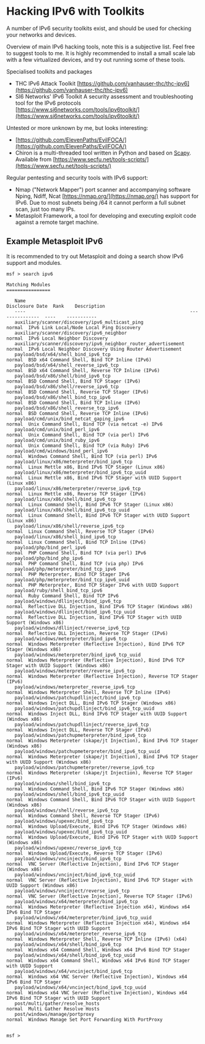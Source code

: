 # Hacking IPv6 with Toolkits

A number of IPv6 security toolkits exist, and should be used for checking your networks and devices.

Overview of main IPv6 hacking tools, note this is a subjective list. Feel free to suggest tools to me. It is highly recommended to install a small scale lab with a few virtualized devices, and try out running some of these tools.

Specialised toolkits and packages

* THC IPv6 Attack Toolkit  [https://github.com/vanhauser-thc/thc-ipv6](https://github.com/vanhauser-thc/thc-ipv6)
* SI6 Networks' IPv6 Toolkit
  A security assessment and troubleshooting tool for the IPv6 protocols [https://www.si6networks.com/tools/ipv6toolkit/](https://www.si6networks.com/tools/ipv6toolkit/) 

Untested or more unknown by me, but looks interesting:

* [https://github.com/ElevenPaths/EvilFOCA/](https://github.com/ElevenPaths/EvilFOCA/)
* Chiron is a multi-threaded tool written in Python and based on [Scapy](http://bb.secdev.org/scapy/overview). Available from [https://www.secfu.net/tools-scripts/](https://www.secfu.net/tools-scripts/)

Regular pentesting and security tools with IPv6 support:

* Nmap \("Network Mapper"\) port scanner and accompanying software Nping, Ndiff, Ncat [https://nmap.org/](https://nmap.org/) has support for IPv6. Due to most subnets being /64 it cannot perform a full subnet scan, just too many IPs.
* Metasploit Framework, a tool for developing and executing exploit code against a remote target machine.

## Example Metasploit IPv6

It is recommended to try out Metasploit and doing a search show IPv6 support and modules.

```
msf > search ipv6

Matching Modules
================

   Name                                                            Disclosure Date  Rank    Description
   ----                                                            ---------------  ----    -----------
   auxiliary/scanner/discovery/ipv6_multicast_ping                                  normal  IPv6 Link Local/Node Local Ping Discovery
   auxiliary/scanner/discovery/ipv6_neighbor                                        normal  IPv6 Local Neighbor Discovery
   auxiliary/scanner/discovery/ipv6_neighbor_router_advertisement                   normal  IPv6 Local Neighbor Discovery Using Router Advertisement
   payload/bsd/x64/shell_bind_ipv6_tcp                                              normal  BSD x64 Command Shell, Bind TCP Inline (IPv6)
   payload/bsd/x64/shell_reverse_ipv6_tcp                                           normal  BSD x64 Command Shell, Reverse TCP Inline (IPv6)
   payload/bsd/x86/shell/bind_ipv6_tcp                                              normal  BSD Command Shell, Bind TCP Stager (IPv6)
   payload/bsd/x86/shell/reverse_ipv6_tcp                                           normal  BSD Command Shell, Reverse TCP Stager (IPv6)
   payload/bsd/x86/shell_bind_tcp_ipv6                                              normal  BSD Command Shell, Bind TCP Inline (IPv6)
   payload/bsd/x86/shell_reverse_tcp_ipv6                                           normal  BSD Command Shell, Reverse TCP Inline (IPv6)
   payload/cmd/unix/bind_netcat_gaping_ipv6                                         normal  Unix Command Shell, Bind TCP (via netcat -e) IPv6
   payload/cmd/unix/bind_perl_ipv6                                                  normal  Unix Command Shell, Bind TCP (via perl) IPv6
   payload/cmd/unix/bind_ruby_ipv6                                                  normal  Unix Command Shell, Bind TCP (via Ruby) IPv6
   payload/cmd/windows/bind_perl_ipv6                                               normal  Windows Command Shell, Bind TCP (via perl) IPv6
   payload/linux/x86/meterpreter/bind_ipv6_tcp                                      normal  Linux Mettle x86, Bind IPv6 TCP Stager (Linux x86)
   payload/linux/x86/meterpreter/bind_ipv6_tcp_uuid                                 normal  Linux Mettle x86, Bind IPv6 TCP Stager with UUID Support (Linux x86)
   payload/linux/x86/meterpreter/reverse_ipv6_tcp                                   normal  Linux Mettle x86, Reverse TCP Stager (IPv6)
   payload/linux/x86/shell/bind_ipv6_tcp                                            normal  Linux Command Shell, Bind IPv6 TCP Stager (Linux x86)
   payload/linux/x86/shell/bind_ipv6_tcp_uuid                                       normal  Linux Command Shell, Bind IPv6 TCP Stager with UUID Support (Linux x86)
   payload/linux/x86/shell/reverse_ipv6_tcp                                         normal  Linux Command Shell, Reverse TCP Stager (IPv6)
   payload/linux/x86/shell_bind_ipv6_tcp                                            normal  Linux Command Shell, Bind TCP Inline (IPv6)
   payload/php/bind_perl_ipv6                                                       normal  PHP Command Shell, Bind TCP (via perl) IPv6
   payload/php/bind_php_ipv6                                                        normal  PHP Command Shell, Bind TCP (via php) IPv6
   payload/php/meterpreter/bind_tcp_ipv6                                            normal  PHP Meterpreter, Bind TCP Stager IPv6
   payload/php/meterpreter/bind_tcp_ipv6_uuid                                       normal  PHP Meterpreter, Bind TCP Stager IPv6 with UUID Support
   payload/ruby/shell_bind_tcp_ipv6                                                 normal  Ruby Command Shell, Bind TCP IPv6
   payload/windows/dllinject/bind_ipv6_tcp                                          normal  Reflective DLL Injection, Bind IPv6 TCP Stager (Windows x86)
   payload/windows/dllinject/bind_ipv6_tcp_uuid                                     normal  Reflective DLL Injection, Bind IPv6 TCP Stager with UUID Support (Windows x86)
   payload/windows/dllinject/reverse_ipv6_tcp                                       normal  Reflective DLL Injection, Reverse TCP Stager (IPv6)
   payload/windows/meterpreter/bind_ipv6_tcp                                        normal  Windows Meterpreter (Reflective Injection), Bind IPv6 TCP Stager (Windows x86)
   payload/windows/meterpreter/bind_ipv6_tcp_uuid                                   normal  Windows Meterpreter (Reflective Injection), Bind IPv6 TCP Stager with UUID Support (Windows x86)
   payload/windows/meterpreter/reverse_ipv6_tcp                                     normal  Windows Meterpreter (Reflective Injection), Reverse TCP Stager (IPv6)
   payload/windows/meterpreter_reverse_ipv6_tcp                                     normal  Windows Meterpreter Shell, Reverse TCP Inline (IPv6)
   payload/windows/patchupdllinject/bind_ipv6_tcp                                   normal  Windows Inject DLL, Bind IPv6 TCP Stager (Windows x86)
   payload/windows/patchupdllinject/bind_ipv6_tcp_uuid                              normal  Windows Inject DLL, Bind IPv6 TCP Stager with UUID Support (Windows x86)
   payload/windows/patchupdllinject/reverse_ipv6_tcp                                normal  Windows Inject DLL, Reverse TCP Stager (IPv6)
   payload/windows/patchupmeterpreter/bind_ipv6_tcp                                 normal  Windows Meterpreter (skape/jt Injection), Bind IPv6 TCP Stager (Windows x86)
   payload/windows/patchupmeterpreter/bind_ipv6_tcp_uuid                            normal  Windows Meterpreter (skape/jt Injection), Bind IPv6 TCP Stager with UUID Support (Windows x86)
   payload/windows/patchupmeterpreter/reverse_ipv6_tcp                              normal  Windows Meterpreter (skape/jt Injection), Reverse TCP Stager (IPv6)
   payload/windows/shell/bind_ipv6_tcp                                              normal  Windows Command Shell, Bind IPv6 TCP Stager (Windows x86)
   payload/windows/shell/bind_ipv6_tcp_uuid                                         normal  Windows Command Shell, Bind IPv6 TCP Stager with UUID Support (Windows x86)
   payload/windows/shell/reverse_ipv6_tcp                                           normal  Windows Command Shell, Reverse TCP Stager (IPv6)
   payload/windows/upexec/bind_ipv6_tcp                                             normal  Windows Upload/Execute, Bind IPv6 TCP Stager (Windows x86)
   payload/windows/upexec/bind_ipv6_tcp_uuid                                        normal  Windows Upload/Execute, Bind IPv6 TCP Stager with UUID Support (Windows x86)
   payload/windows/upexec/reverse_ipv6_tcp                                          normal  Windows Upload/Execute, Reverse TCP Stager (IPv6)
   payload/windows/vncinject/bind_ipv6_tcp                                          normal  VNC Server (Reflective Injection), Bind IPv6 TCP Stager (Windows x86)
   payload/windows/vncinject/bind_ipv6_tcp_uuid                                     normal  VNC Server (Reflective Injection), Bind IPv6 TCP Stager with UUID Support (Windows x86)
   payload/windows/vncinject/reverse_ipv6_tcp                                       normal  VNC Server (Reflective Injection), Reverse TCP Stager (IPv6)
   payload/windows/x64/meterpreter/bind_ipv6_tcp                                    normal  Windows Meterpreter (Reflective Injection x64), Windows x64 IPv6 Bind TCP Stager
   payload/windows/x64/meterpreter/bind_ipv6_tcp_uuid                               normal  Windows Meterpreter (Reflective Injection x64), Windows x64 IPv6 Bind TCP Stager with UUID Support
   payload/windows/x64/meterpreter_reverse_ipv6_tcp                                 normal  Windows Meterpreter Shell, Reverse TCP Inline (IPv6) (x64)
   payload/windows/x64/shell/bind_ipv6_tcp                                          normal  Windows x64 Command Shell, Windows x64 IPv6 Bind TCP Stager
   payload/windows/x64/shell/bind_ipv6_tcp_uuid                                     normal  Windows x64 Command Shell, Windows x64 IPv6 Bind TCP Stager with UUID Support
   payload/windows/x64/vncinject/bind_ipv6_tcp                                      normal  Windows x64 VNC Server (Reflective Injection), Windows x64 IPv6 Bind TCP Stager
   payload/windows/x64/vncinject/bind_ipv6_tcp_uuid                                 normal  Windows x64 VNC Server (Reflective Injection), Windows x64 IPv6 Bind TCP Stager with UUID Support
   post/multi/gather/resolve_hosts                                                  normal  Multi Gather Resolve Hosts
   post/windows/manage/portproxy                                                    normal  Windows Manage Set Port Forwarding With PortProxy


msf >
```



